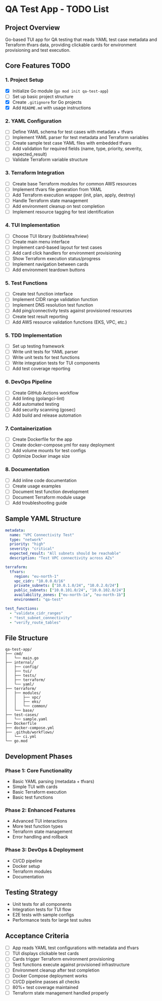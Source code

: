 # QA Test App - TODO List

## Project Overview
Go-based TUI app for QA testing that reads YAML test case metadata and Terraform tfvars data, providing clickable cards for environment provisioning and test execution.

## Core Features TODO

### 1. Project Setup
- [x] Initialize Go module (`go mod init qa-test-app`)
- [ ] Set up basic project structure
- [x] Create `.gitignore` for Go projects
- [x] Add `README.md` with usage instructions

### 2. YAML Configuration
- [ ] Define YAML schema for test cases with metadata + tfvars
- [ ] Implement YAML parser for test metadata and Terraform variables
- [ ] Create sample test case YAML files with embedded tfvars
- [ ] Add validation for required fields (name, type, priority, severity, expected_result)
- [ ] Validate Terraform variable structure

### 3. Terraform Integration
- [ ] Create base Terraform modules for common AWS resources
- [ ] Implement tfvars file generation from YAML
- [ ] Add Terraform execution wrapper (init, plan, apply, destroy)
- [ ] Handle Terraform state management
- [ ] Add environment cleanup on test completion
- [ ] Implement resource tagging for test identification

### 4. TUI Implementation
- [ ] Choose TUI library (bubbletea/tview)
- [ ] Create main menu interface
- [ ] Implement card-based layout for test cases
- [ ] Add card click handlers for environment provisioning
- [ ] Show Terraform execution status/progress
- [ ] Implement navigation between cards
- [ ] Add environment teardown buttons

### 5. Test Functions
- [ ] Create test function interface
- [ ] Implement CIDR range validation function
- [ ] Implement DNS resolution test function
- [ ] Add ping/connectivity tests against provisioned resources
- [ ] Create test result reporting
- [ ] Add AWS resource validation functions (EKS, VPC, etc.)

### 5. TDD Implementation
- [ ] Set up testing framework
- [ ] Write unit tests for YAML parser
- [ ] Write unit tests for test functions
- [ ] Write integration tests for TUI components
- [ ] Add test coverage reporting

### 6. DevOps Pipeline
- [ ] Create GitHub Actions workflow
- [ ] Add linting (golangci-lint)
- [ ] Add automated testing
- [ ] Add security scanning (gosec)
- [ ] Add build and release automation

### 7. Containerization
- [ ] Create Dockerfile for the app
- [ ] Create docker-compose.yml for easy deployment
- [ ] Add volume mounts for test configs
- [ ] Optimize Docker image size

### 8. Documentation
- [ ] Add inline code documentation
- [ ] Create usage examples
- [ ] Document test function development
- [ ] Document Terraform module usage
- [ ] Add troubleshooting guide

## Sample YAML Structure
```yaml
metadata:
  name: "VPC Connectivity Test"
  type: "network"
  priority: "high"
  severity: "critical"
  expected_result: "All subnets should be reachable"
  description: "Test VPC connectivity across AZs"

terraform:
  tfvars:
    region: "eu-north-1"
    vpc_cidr: "10.0.0.0/16"
    private_subnets: ["10.0.1.0/24", "10.0.2.0/24"]
    public_subnets: ["10.0.101.0/24", "10.0.102.0/24"]
    availability_zones: ["eu-north-1a", "eu-north-1b"]
    environment: "qa-test"

test_functions:
  - "validate_cidr_ranges"
  - "test_subnet_connectivity"
  - "verify_route_tables"
```

## File Structure
```
qa-test-app/
├── cmd/
│   └── main.go
├── internal/
│   ├── config/
│   ├── tui/
│   ├── tests/
│   ├── terraform/
│   └── yaml/
├── terraform/
│   ├── modules/
│   │   ├── vpc/
│   │   ├── eks/
│   │   └── common/
│   └── base/
├── test-cases/
│   └── sample.yaml
├── Dockerfile
├── docker-compose.yml
├── .github/workflows/
│   └── ci.yml
└── go.mod
```

## Development Phases

### Phase 1: Core Functionality
- Basic YAML parsing (metadata + tfvars)
- Simple TUI with cards
- Basic Terraform execution
- Basic test functions

### Phase 2: Enhanced Features
- Advanced TUI interactions
- More test function types
- Terraform state management
- Error handling and rollback

### Phase 3: DevOps & Deployment
- CI/CD pipeline
- Docker setup
- Terraform modules
- Documentation

## Testing Strategy
- Unit tests for all components
- Integration tests for TUI flow
- E2E tests with sample configs
- Performance tests for large test suites

## Acceptance Criteria
- [ ] App reads YAML test configurations with metadata and tfvars
- [ ] TUI displays clickable test cards
- [ ] Cards trigger Terraform environment provisioning
- [ ] Test functions execute against provisioned infrastructure
- [ ] Environment cleanup after test completion
- [ ] Docker Compose deployment works
- [ ] CI/CD pipeline passes all checks
- [ ] 80%+ test coverage maintained
- [ ] Terraform state management handled properly
